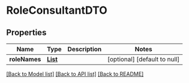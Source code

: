 # RoleConsultantDTO
## Properties

Name | Type | Description | Notes
------------ | ------------- | ------------- | -------------
**roleNames** | [**List**](string.md) |  | [optional] [default to null]

[[Back to Model list]](../README.md#documentation-for-models) [[Back to API list]](../README.md#documentation-for-api-endpoints) [[Back to README]](../README.md)

